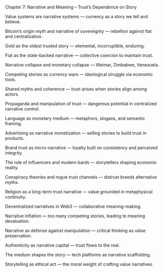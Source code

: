 Chapter 7: Narrative and Meaning – Trust’s Dependence on Story

Value systems are narrative systems — currency as a story we tell and believe.

Bitcoin’s origin myth and narrative of sovereignty — rebellion against fiat and centralization.

Gold as the oldest trusted story — elemental, incorruptible, enduring.

Fiat as the state-backed narrative — collective coercion to maintain trust.

Narrative collapse and monetary collapse — Weimar, Zimbabwe, Venezuela.

Competing stories as currency wars — ideological struggle via economic tools.

Shared myths and coherence — trust arises when stories align among actors.

Propaganda and manipulation of trust — dangerous potential in centralized narrative control.

Language as monetary medium — metaphors, slogans, and semantic framing.

Advertising as narrative monetization — selling stories to build trust in products.

Brand trust as micro-narrative — loyalty built on consistency and perceived integrity.

The role of influencers and modern bards — storytellers shaping economic reality.

Conspiracy theories and rogue trust channels — distrust breeds alternative myths.

Religion as a long-term trust narrative — value grounded in metaphysical continuity.

Decentralized narratives in Web3 — collaborative meaning-making.

Narrative inflation — too many competing stories, leading to meaning devaluation.

Narrative as defense against manipulation — critical thinking as value preservation.

Authenticity as narrative capital — trust flows to the real.

The medium shapes the story — tech platforms as narrative scaffolding.

Storytelling as ethical act — the moral weight of crafting value narratives.

